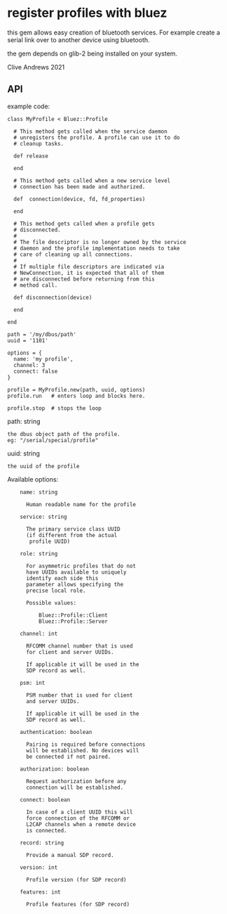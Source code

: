 # register profiles with bluez

this gem allows easy creation of bluetooth services.
For example create a serial link over to another device using bluetooth.

the gem depends on glib-2 being installed on your system.

Clive Andrews 2021


## API

example code:

    class MyProfile < Bluez::Profile

      # This method gets called when the service daemon
      # unregisters the profile. A profile can use it to do
      # cleanup tasks.

      def release

      end

      # This method gets called when a new service level
      # connection has been made and authorized.

      def  connection(device, fd, fd_properties)

      end

      # This method gets called when a profile gets
      # disconnected.
      #
      # The file descriptor is no longer owned by the service
      # daemon and the profile implementation needs to take
      # care of cleaning up all connections.
      #
      # If multiple file descriptors are indicated via
      # NewConnection, it is expected that all of them
      # are disconnected before returning from this
      # method call.

      def disconnection(device)

      end

    end

    path = '/my/dbus/path'
    uuid = '1101'

    options = {
      name: 'my profile',
      channel: 3
      connect: false
    }

    profile = MyProfile.new(path, uuid, options)
    profile.run   # enters loop and blocks here.

    profile.stop  # stops the loop


path: string

    the dbus object path of the profile.
    eg: "/serial/special/profile"

uuid: string

    the uuid of the profile


Available options:

        name: string

          Human readable name for the profile

        service: string

          The primary service class UUID
          (if different from the actual
           profile UUID)

        role: string

          For asymmetric profiles that do not
          have UUIDs available to uniquely
          identify each side this
          parameter allows specifying the
          precise local role.

          Possible values:

              Bluez::Profile::Client
              Bluez::Profile::Server

        channel: int

          RFCOMM channel number that is used
          for client and server UUIDs.

          If applicable it will be used in the
          SDP record as well.

        psm: int

          PSM number that is used for client
          and server UUIDs.

          If applicable it will be used in the
          SDP record as well.

        authentication: boolean

          Pairing is required before connections
          will be established. No devices will
          be connected if not paired.

        authorization: boolean

          Request authorization before any
          connection will be established.

        connect: boolean

          In case of a client UUID this will
          force connection of the RFCOMM or
          L2CAP channels when a remote device
          is connected.

        record: string

          Provide a manual SDP record.

        version: int

          Profile version (for SDP record)

        features: int

          Profile features (for SDP record)
